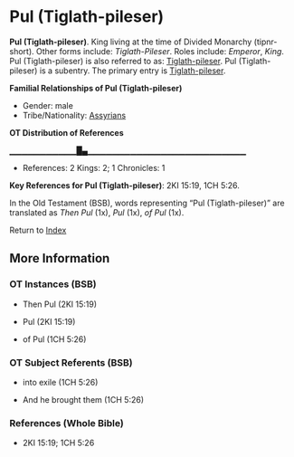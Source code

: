 # Pul (Tiglath-pileser)
**Pul (Tiglath-pileser)**. 
King living at the time of Divided Monarchy (tipnr-short). 
Other forms include: 
*Tiglath-Pileser*. 
Roles include: 
_Emperor_, _King_. 
Pul (Tiglath-pileser) is also referred to as: 
[Tiglath-pileser](Tiglath-pileser.md). 
Pul (Tiglath-pileser) is a subentry. The primary entry is 
[Tiglath-pileser](Tiglath-pileser.md). 




**Familial Relationships of Pul (Tiglath-pileser)**


* Gender: male
* Tribe/Nationality: [Assyrians](../../../groups/md/acai/Assyria.md)


**OT Distribution of References**

▁▁▁▁▁▁▁▁▁▁▁█▄▁▁▁▁▁▁▁▁▁▁▁▁▁▁▁▁▁▁▁▁▁▁▁▁▁▁
* References: 2 Kings: 2; 1 Chronicles: 1



**Key References for Pul (Tiglath-pileser)**: 
2KI 15:19, 1CH 5:26. 


In the Old Testament (BSB), words representing “Pul (Tiglath-pileser)” are translated as 
*Then Pul* (1x), *Pul* (1x), *of Pul* (1x). 




Return to [Index](00-Index.md)

## More Information

### OT Instances (BSB)

* Then Pul (2KI 15:19)

* Pul (2KI 15:19)

* of Pul (1CH 5:26)



### OT Subject Referents (BSB)

* into exile (1CH 5:26)

* And he brought them (1CH 5:26)



### References (Whole Bible)

* 2KI 15:19; 1CH 5:26



